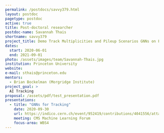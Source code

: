 ```yaml
---
permalink: /postdocs/savvy379.html
layout: postdoc
pagetype: postdoc
active: true
title: Post-doctoral researcher
postdoc-name: Savannah Thais
shortname: savvy379
project_title: Demo Track Multiplicities and Pileup Scenarios GNNs on FPGAs (Postdoc)
dates:
  start: 2020-06-01
  end: 2021-09-01
photo: /assets/images/team/Savannah-Thais.jpg
institution: Princeton University
website:
e-mail: sthais@princeton.edu
mentors:
  - Brian Bockelman (Morgridge Institute)
project_goal: >
  AI Tracking
proposal: /assets/pdf/test_presentation.pdf
presentations:
  - title: "GNNs for Tracking"
    date: 2020-09-30
    url: https://indico.cern.ch/event/952419/contributions/4041556/attachments/2112096/3553019/tracking_gnns_cmsml_09302020.pdf
    meeting: CMS Machine Learning Forum
    focus-area: WBS4
---
```

